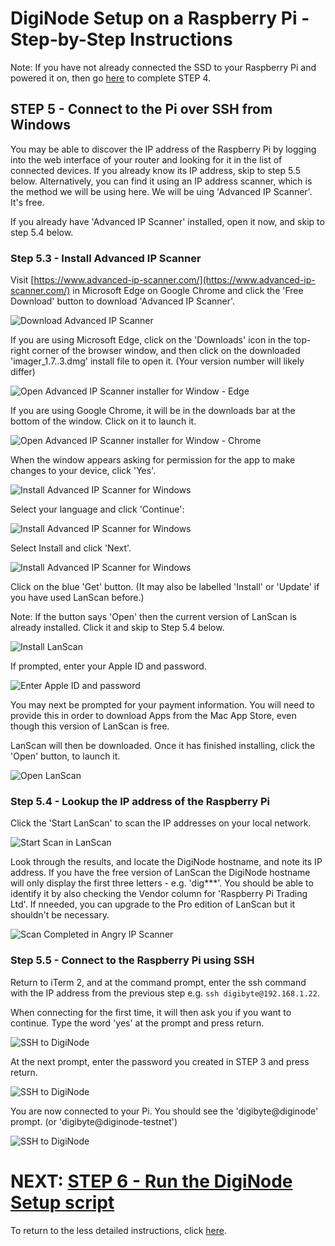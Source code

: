 # DigiNode Setup on a Raspberry Pi - Step-by-Step Instructions

Note: If you have not already connected the SSD to your Raspberry Pi and powered it on, then go [here](/docs/rpi_setup_step4_boot_pi.md) to complete STEP 4.

## STEP 5 - Connect to the Pi over SSH from Windows

You may be able to discover the IP address of the Raspberry Pi by logging into the web interface of your router and looking for it in the list of connected devices. If you already know its IP address, skip to step 5.5 below. Alternatively, you can find it using an IP address scanner, which is the method we will be using here. We will be uing 'Advanced IP Scanner'. It's free. 

If you already have 'Advanced IP Scanner' installed, open it now, and skip to step 5.4 below. 

### Step 5.3 - Install Advanced IP Scanner

Visit [https://www.advanced-ip-scanner.com/](https://www.advanced-ip-scanner.com/) in Microsoft Edge on Google Chrome and click the 'Free Download' button to download 'Advanced IP Scanner'.

![Download Advanced IP Scanner](/images/win_setup_5_3a.png)

If you are using Microsoft Edge, click on the 'Downloads' icon in the top-right corner of the browser window, and then click on the downloaded 'imager_1.7..3.dmg' install file to open it. (Your version number will likely differ)

![Open Advanced IP Scanner installer for Window - Edge](/images/win_setup_5_3b_edge.png)

If you are using Google Chrome, it will be in the downloads bar at the bottom of the window. Click on it to launch it.

![Open Advanced IP Scanner installer for Window - Chrome](/images/win_setup_5_3b_chrome.png)

When the window appears asking for permission for the app to make changes to your device, click 'Yes'.

![Install Advanced IP Scanner for Windows](/images/win_setup_5_3c.jpg)

Select your language and click 'Continue':

![Install Advanced IP Scanner for Windows](/images/win_setup_5_3d.png)

Select Install and click 'Next'.

![Install Advanced IP Scanner for Windows](/images/win_setup_5_3e.png)

Click on the blue 'Get' button. (It may also be labelled 'Install' or 'Update' if you have used LanScan before.)

Note: If the button says 'Open' then the current version of LanScan is already installed. Click it and skip to Step 5.4 below.

![Install LanScan](/images/macos_setup_5_3a.png)

If prompted, enter your Apple ID and password.

![Enter Apple ID and password](/images/macos_setup_5_3b.png)

You may next be prompted for your payment information. You will need to provide this in order to download Apps from the Mac App Store, even though this version of LanScan is free.

LanScan will then be downloaded. Once it has finished installing, click the 'Open' button, to launch it.

![Open LanScan](/images/macos_setup_5_3c.png)

### Step 5.4 - Lookup  the IP address of the Raspberry Pi

Click the 'Start LanScan' to scan the IP addresses on your local network.

![Start Scan in LanScan](/images/macos_setup_5_4a.png)

Look through the results, and locate the DigiNode hostname, and note its IP address. If you have the free version of LanScan the DigiNode hostname will only display the first three letters - e.g. 'dig***'. You should be able to identify it by also checking the Vendor column for 'Raspberry Pi Trading Ltd'. If nneeded, you can upgrade to the Pro edition of LanScan but it shouldn't be necessary.

![Scan Completed in Angry IP Scanner](/images/macos_setup_5_4b.png)

### Step 5.5 - Connect to the Raspberry Pi using SSH

Return to iTerm 2, and at the command prompt, enter the ssh command with the IP address from the previous step e.g. ```ssh digibyte@192.168.1.22```.

When connecting for the first time, it will then ask you if you want to continue. Type the word 'yes' at the prompt and press return.

![SSH to DigiNode](/images/macos_setup_5_5a.png)

At the next prompt, enter the password you created in STEP 3 and press return.

![SSH to DigiNode](/images/macos_setup_5_5b.png)

You are now connected to your Pi. You should see the 'digibyte@diginode' prompt. (or 'digibyte@diginode-testnet')

![SSH to DigiNode](/images/macos_setup_5_5c.png)


# NEXT: [STEP 6 - Run the DigiNode Setup script](/docs/rpi_setup_step6_run_diginode_setup.md)

To return to the less detailed instructions, click [here](/docs/rpi_setup.md).